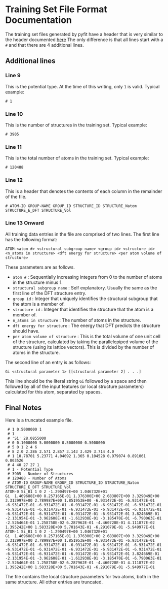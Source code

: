 # Training Set File Format Documentation

The training set files generated by pyfit have a header that is very similar to the header documented [here](https://github.com/derangedhk417/pyfit/blob/master/doc/format_nn.md) The only difference is that all lines start with a `#` and that there are 4 additional lines.

## Additional lines

### Line 9
This is the potential type. At the time of this writing, only `1` is valid. Typical example:
```
# 1
```

### Line 10
This is the number of structures in the training set. Typical example:
```
# 3905
```

### Line 11
This is the total number of atoms in the training set. Typical example:
```
# 120488
```

### Line 12
This is a header that denotes the contents of each column in the remainder of the file.

```
# ATOM-ID GROUP-NAME GROUP_ID STRUCTURE_ID STRUCTURE_Natom STRUCTURE_E_DFT STRUCTURE_Vol
```

### Line 13 Onward

All training data entries in the file are comprised of two lines. The first line has the following format:
```
ATOM-<atom #> <structural subgroup name> <group id> <structure id> <n_atoms in structure> <dft energy for structure> <per atom volume of structure>
```

These parameters are as follows.

 - `atom #` : Sequentially increasing integers from 0 to the number of atoms in the structure minus 1.
 - `structural subgroup name` : Self explanatory. Usually the same as the first line of the DFT structure entry.
 - `group id` : Integer that uniquely identifies the structural subgroup that the atom is a member of.
 - `structure id` : Integer that identifies the structure that the atom is a member of.
 - `n_atoms in structure` : The number of atoms in the structure.
 - `dft energy for structure` : The energy that DFT predicts the structure should have.
 - `per atom volume of structure` : This is the total volume of one unit cell of the structure, calculated by taking the parallelepiped volume of the structure (using its lattice vectors). This is divided by the number of atoms in the structure.
 
The second line of an entry is as follows:

```
Gi <structural parameter 1> [[structural parameter 2] . . .]
```

This line should be the literal string `Gi` followed by a space and then followed by all of the input features (or local structure parameters) calculated for this atom, separated by spaces.

## Final Notes

Here is a truncated example file.

```
 # 1 0.5000000 1 
 # 1 
 # 'Si' 28.0855000
 # 0 0.1000000 5.0000000 0.5000000 0.5000000
 # 5 0 1 2 4 6
 # 8 2.0 2.286 2.571 2.857 3.143 3.429 3.714 4.0
 # 1 10.78701 5.23771 4.04092 1.365 0.104528 0.979074 0.891061 0.803526
 # 4 40 27 27 1
 # 1 - Potential Type
 # 3905 - Number of Structures
 # 120488 - Number of Atoms
 # ATOM-ID GROUP-NAME GROUP_ID STRUCTURE_ID STRUCTURE_Natom STRUCTURE_E_DFT STRUCTURE_Vol
ATOM-0 Si_B1 1 0 2 -1.290497E+00 1.046732E+01
Gi  1.469688E+00 8.257165E-01 1.376300E+00 2.683807E+00 3.329049E+00 3.312997E+00 2.789987E+00 1.851953E+00 -6.931472E-01 -6.931472E-01 -6.931472E-01 -6.931472E-01 -6.931472E-01 -6.931472E-01 -6.931472E-01 -6.931472E-01 -6.931472E-01 -6.931472E-01 -6.931472E-01 -6.931472E-01 -6.931472E-01 -6.931472E-01 -6.931472E-01 -6.931472E-01 3.824669E-01 -2.131954E-01 -3.962608E-01 -1.612938E-01 -3.185470E-01 -6.790063E-01 -2.526464E-01 1.258758E-02 6.287962E-01 -4.460728E-01 4.111877E-02 1.395242E+00 1.583328E+00 5.701643E-01 -6.291079E-01 -5.949977E-01
ATOM-1 Si_B1 1 0 2 -1.290497E+00 1.046732E+01
Gi  1.469688E+00 8.257165E-01 1.376300E+00 2.683807E+00 3.329049E+00 3.312997E+00 2.789987E+00 1.851953E+00 -6.931472E-01 -6.931472E-01 -6.931472E-01 -6.931472E-01 -6.931472E-01 -6.931472E-01 -6.931472E-01 -6.931472E-01 -6.931472E-01 -6.931472E-01 -6.931472E-01 -6.931472E-01 -6.931472E-01 -6.931472E-01 -6.931472E-01 -6.931472E-01 3.824669E-01 -2.131954E-01 -3.962608E-01 -1.612938E-01 -3.185470E-01 -6.790063E-01 -2.526464E-01 1.258758E-02 6.287962E-01 -4.460728E-01 4.111877E-02 1.395242E+00 1.583328E+00 5.701643E-01 -6.291079E-01 -5.949977E-01
```

The file contains the local structure parameters for two atoms, both in the same structure. All other entries are truncated.
